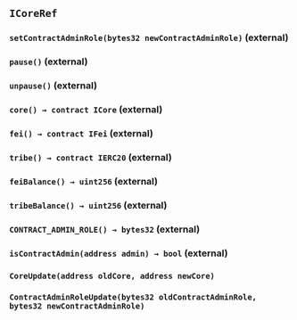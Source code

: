 ## `ICoreRef`






### `setContractAdminRole(bytes32 newContractAdminRole)` (external)





### `pause()` (external)





### `unpause()` (external)





### `core() → contract ICore` (external)





### `fei() → contract IFei` (external)





### `tribe() → contract IERC20` (external)





### `feiBalance() → uint256` (external)





### `tribeBalance() → uint256` (external)





### `CONTRACT_ADMIN_ROLE() → bytes32` (external)





### `isContractAdmin(address admin) → bool` (external)






### `CoreUpdate(address oldCore, address newCore)`





### `ContractAdminRoleUpdate(bytes32 oldContractAdminRole, bytes32 newContractAdminRole)`







